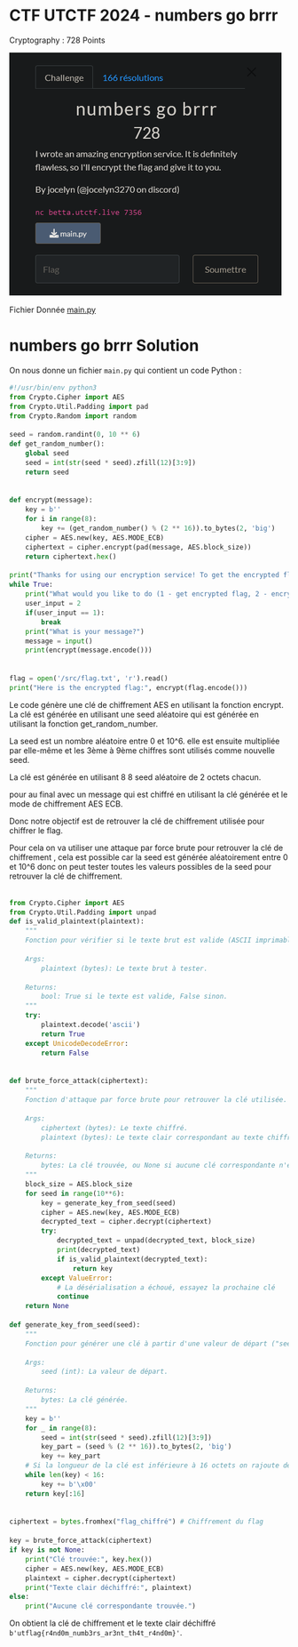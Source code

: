 # CTF UTCTF 2024 - numbers go brrr

Cryptography : 728 Points

![cryptoNumbers.png](cryptoNumbers.png)

Fichier Donnée [main.py](main.py)

# numbers go brrr Solution

On nous donne un fichier `main.py` qui contient un code Python :

```python
#!/usr/bin/env python3
from Crypto.Cipher import AES
from Crypto.Util.Padding import pad
from Crypto.Random import random

seed = random.randint(0, 10 ** 6) 
def get_random_number():
    global seed 
    seed = int(str(seed * seed).zfill(12)[3:9])
    return seed


def encrypt(message):
    key = b''
    for i in range(8):
        key += (get_random_number() % (2 ** 16)).to_bytes(2, 'big')
    cipher = AES.new(key, AES.MODE_ECB)
    ciphertext = cipher.encrypt(pad(message, AES.block_size))
    return ciphertext.hex()

print("Thanks for using our encryption service! To get the encrypted flag, type 1. To encrypt a message, type 2.")
while True:
    print("What would you like to do (1 - get encrypted flag, 2 - encrypt a message)?")
    user_input = 2
    if(user_input == 1):
        break
    print("What is your message?")
    message = input()
    print(encrypt(message.encode()))


flag = open('/src/flag.txt', 'r').read()
print("Here is the encrypted flag:", encrypt(flag.encode()))

```

Le code génère une clé de chiffrement AES en utilisant la fonction encrypt. La clé est générée en utilisant une seed aléatoire qui est générée en utilisant la fonction get_random_number.

La seed est un nombre aléatoire entre 0 et 10^6. elle est ensuite multipliée par elle-même et les 3ème à 9ème chiffres sont utilisés comme nouvelle seed.

La clé est générée en utilisant 8 8 seed aléatoire de 2 octets chacun.

pour au final avec un message qui est chiffré en utilisant la clé générée et le mode de chiffrement AES ECB.

Donc notre objectif est de retrouver la clé de chiffrement utilisée pour chiffrer le flag.

Pour cela on va utiliser une attaque par force brute pour retrouver la clé de chiffrement , cela est possible car la seed est générée aléatoirement entre 0 et 10^6 donc on peut tester toutes les valeurs possibles de la seed pour retrouver la clé de chiffrement. 

```python

from Crypto.Cipher import AES
from Crypto.Util.Padding import unpad
def is_valid_plaintext(plaintext):
    """
    Fonction pour vérifier si le texte brut est valide (ASCII imprimable).

    Args:
        plaintext (bytes): Le texte brut à tester.

    Returns:
        bool: True si le texte est valide, False sinon.
    """
    try:
        plaintext.decode('ascii')
        return True
    except UnicodeDecodeError:
        return False
    
    
def brute_force_attack(ciphertext):
    """
    Fonction d'attaque par force brute pour retrouver la clé utilisée.

    Args:
        ciphertext (bytes): Le texte chiffré.
        plaintext (bytes): Le texte clair correspondant au texte chiffré.

    Returns:
        bytes: La clé trouvée, ou None si aucune clé correspondante n'est trouvée.
    """
    block_size = AES.block_size
    for seed in range(10**6):
        key = generate_key_from_seed(seed)
        cipher = AES.new(key, AES.MODE_ECB)
        decrypted_text = cipher.decrypt(ciphertext)
        try:
            decrypted_text = unpad(decrypted_text, block_size)
            print(decrypted_text)
            if is_valid_plaintext(decrypted_text):
                return key
        except ValueError:
            # La désérialisation a échoué, essayez la prochaine clé
            continue
    return None

def generate_key_from_seed(seed):
    """
    Fonction pour générer une clé à partir d'une valeur de départ ("seed").

    Args:
        seed (int): La valeur de départ.

    Returns:
        bytes: La clé générée.
    """
    key = b''
    for _ in range(8):
        seed = int(str(seed * seed).zfill(12)[3:9])
        key_part = (seed % (2 ** 16)).to_bytes(2, 'big')
        key += key_part
    # Si la longueur de la clé est inférieure à 16 octets on rajoute des zéros
    while len(key) < 16:
        key += b'\x00'
    return key[:16]  


ciphertext = bytes.fromhex("flag_chiffré") # Chiffrement du flag

key = brute_force_attack(ciphertext)
if key is not None:
    print("Clé trouvée:", key.hex())
    cipher = AES.new(key, AES.MODE_ECB)
    plaintext = cipher.decrypt(ciphertext)
    print("Texte clair déchiffré:", plaintext)
else:
    print("Aucune clé correspondante trouvée.")

```

On obtient la clé de chiffrement et le texte clair déchiffré `b'utflag{r4nd0m_numb3rs_ar3nt_th4t_r4nd0m}'`.




